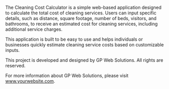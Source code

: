 The Cleaning Cost Calculator is a simple web-based application designed to calculate the total cost of cleaning services. Users can input specific details, such as distance, square footage, number of beds, visitors, and bathrooms, to receive an estimated cost for cleaning services, including additional service charges.

This application is built to be easy to use and helps individuals or businesses quickly estimate cleaning service costs based on customizable inputs.

This project is developed and designed by GP Web Solutions. All rights are reserved.

For more information about GP Web Solutions, please visit www.yourwebsite.com.
